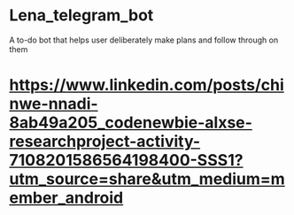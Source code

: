 # Lena_telegram_bot
A to-do bot that helps user deliberately make plans and follow through on them 
# https://www.linkedin.com/posts/chinwe-nnadi-8ab49a205_codenewbie-alxse-researchproject-activity-7108201586564198400-SSS1?utm_source=share&utm_medium=member_android

